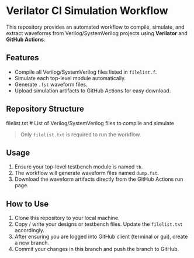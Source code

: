# Verilator CI Simulation Workflow

This repository provides an automated workflow to compile, simulate, and extract waveforms from Verilog/SystemVerilog projects using **Verilator** and **GitHub Actions**.

## Features
- Compile all Verilog/SystemVerilog files listed in `filelist.f`.
- Simulate each top-level module automatically.
- Generate `.fst` waveform files.
- Upload simulation artifacts to GitHub Actions for easy download.

## Repository Structure
filelist.txt # List of Verilog/SystemVerilog files to compile and simulate

> Only `filelist.txt` is required to run the workflow.

## Usage
1. Ensure your top-level testbench module is named `tb`.
2. The workflow will generate waveform files named `dump.fst`.
3. Download the waveform artifacts directly from the GitHub Actions run page.

## How to Use
1. Clone this repository to your local machine.
2. Copy / write your designs or testbench files. Update the `filelist.txt` accordingly. 
3. After ensuring you are logged into GitHub client (terminal or gui), create a new branch.
4. Commit your changes in this branch and push the branch to GitHub.
